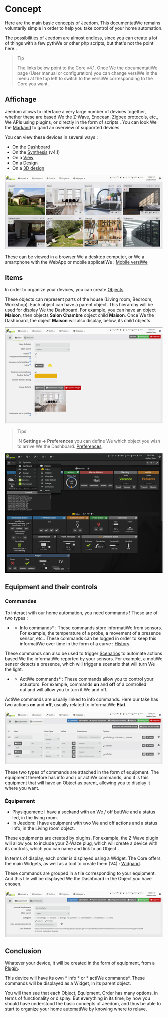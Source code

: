 # Concept

Here are the main basic concepts of Jeedom. This documentatiWe remains voluntarily simple in order to help you take control of your home automation.

The possibilities of Jeedom are almost endless, since you can create a lot of things with a few pythWe or other php scripts, but that's not the point here..

> Tip
>
> The links below point to the Core v4.1. Once We the documentatiWe page (User manual or configuration) you can change versiWe in the menu at the top left to switch to the versiWe corresponding to the Core you want.

## Affichage

Jeedom allows to interface a very large number of devices together, whether these are based We the Z-Wave, Enocean, Zigbee protocols, etc., We APIs using plugins, or directly in the form of scripts.. You can look We the [Markand](https://market.jeedom.com/) to gand an overview of supported devices.

You can view these devices in several ways :

- On the [Dashboard](/en_US/core/4.1/dashboard)
- On the [Synthesis](/en_US/core/4.1/overview) (v4.1)
- On a [View](/en_US/core/4.1/view)
- On a [Design](/en_US/core/4.1/design)
- On a [3D design](/en_US/core/4.1/design3d)

![Synthese](images/concept-synthese.jpg)

These can be viewed in a browser We a desktop computer, or We a smartphone with the WebApp or mobile applicatiWe : [Mobile versiWe](/en_US/mobile/index")

## Items

In order to organize your devices, you can create [Objects](/en_US/core/4.1/object).

These objects can represent parts of the house (Living room, Bedroom, Workshop). Each object can have a parent object. This hierarchy will be used for display We the Dashboard. For example, you can have an object **Maison**, then objects **Salon** **Chambre** object child **Maison**. Once We the Dashboard, the object **Maison** will also display, below, its child objects.

![Objand](images/concept-objet.jpg)

> Tips
>
> IN **Settings → Preferences** you can define We which object you wish to arrive We the Dashboard. [Preferences](/en_US/core/4.1/profils)

![Dashboard](images/concept-dashboard.jpg)

## Equipment and their controls

### Commandes

To interact with our home automation, you need commands ! These are of two types :

- * Info commands* :
These commands store informatiWe from sensors. For example, the temperature of a probe, a movement of a presence sensor, etc..
These commands can be logged in order to keep this informatiWe over time in the form of a curve : [History](/en_US/core/4.1/history)

These commands can also be used to trigger [Scenarios](/en_US/core/4.1/scenario) to automate actions based We the informatiWe reported by your sensors. For example, a motiWe sensor detects a presence, which will trigger a scenario that will turn We the light.

- * ActiWe commands* :
These commands allow you to control your actuators. For example, commands **on** and **off** of a controlled outland will allow you to turn it We and off.

ActiWe commands are usually linked to info commands. Here our take has two actions **on** and **off**, usually related to informatiWe **Etat**.

![Commands](images/concept-commands.jpg)

These two types of commands are attached in the form of equipment. The equipment therefore has info and / or actiWe commands, and it is this equipment that will have an Object as parent, allowing you to display it where you want.

### Équipement

- Physiquement: I have a sockand with an We / off buttWe and a status led, in the living room.
- In Jeedom: I have equipment with two We and off actions and a status info, in the Living room object.

These equipments are created by plugins. For example, the Z-Wave plugin will allow you to include your Z-Waze plug, which will create a device with its controls, which you can name and link to an Object..

In terms of display, each order is displayed using a Widget. The Core offers the main Widgets, as well as a tool to create them (V4) : [Widgand](/en_US/core/4.1/widgets).

These commands are grouped in a tile corresponding to your equipment. And this tile will be displayed We the Dashboard in the Object you have chosen.

![Commands](images/concept-equipment.jpg)

## Conclusion

Whatever your device, it will be created in the form of equipment, from a [Plugin](/en_US/core/4.1/plugin).

This device will have its own * info * or * actiWe commands*. These commands will be displayed as a Widget, in its parent object.

You will then see that each Object, Equipment, Order has many options, in terms of functionality or display. But everything in its time, by now you should have understood the basic concepts of Jeedom, and thus be able to start to organize your home automatiWe by knowing where to relave.


